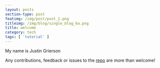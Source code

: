 ```yaml
---
layout: posts
section-type: post
featimg: /img/post/post_1.png
titleimg: /img/blog/single_blog_6a.png
title: welcome
category: tech
tags: [ 'tutorial' ]
---
```


My name is Justin Grierson

Any contributions, feedback or issues to the <a href="https://github.com/ju3tin" target="\_blank">repo</a> are more than welcome!